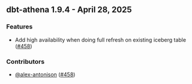 ## dbt-athena 1.9.4 - April 28, 2025

### Features

- Add high availability when doing full refresh on existing iceberg table ([#458](https://github.com/dbt-labs/dbt-adapters/issues/458))

### Contributors
- [@alex-antonison](https://github.com/alex-antonison) ([#458](https://github.com/dbt-labs/dbt-adapters/issues/458))
